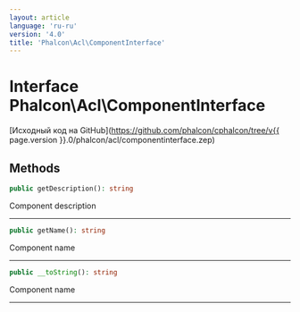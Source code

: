 ```yaml
---
layout: article
language: 'ru-ru'
version: '4.0'
title: 'Phalcon\Acl\ComponentInterface'
---
```

# Interface **Phalcon\Acl\ComponentInterface**

[Исходный код на GitHub](https://github.com/phalcon/cphalcon/tree/v{{ page.version }}.0/phalcon/acl/componentinterface.zep)

## Methods

```php
public getDescription(): string
```

Component description

* * *

```php
public getName(): string
```

Component name

* * *

```php
public __toString(): string
```

Component name

* * *